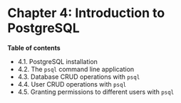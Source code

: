# Chapter 4: Introduction to PostgreSQL


**Table of contents**

- 4.1. PostgreSQL installation
- 4.2. The `psql` command line application
- 4.3. Database CRUD operations with `psql`
- 4.4. User CRUD operations with `psql`
- 4.5. Granting permissions to different users with `psql`

